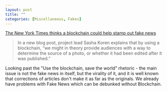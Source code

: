 ```yaml
---
layout: post
title: ""
categories: [Miscellaneous, Fakes]
---
```

[The New York Times thinks a blockchain could help stamp out fake news](https://www.technologyreview.com/f/614007/the-new-york-times-thinks-a-blockchain-could-help-stamp-out-fake-news/)

> In a new blog post, project lead Sasha Koren explains that by using a blockchain, “we might in theory provide audiences with a way to determine the source of a photo, or whether it had been edited after it was published.”

Looking past the "Use the blockchain, save the world" rhetoric - the main issue is not the fake news in itself, but the virality of it, and it is well known that corrections of articles don't make it as far as the originals.  We already have problems with Fake News which can be debunked without Blockchain.
